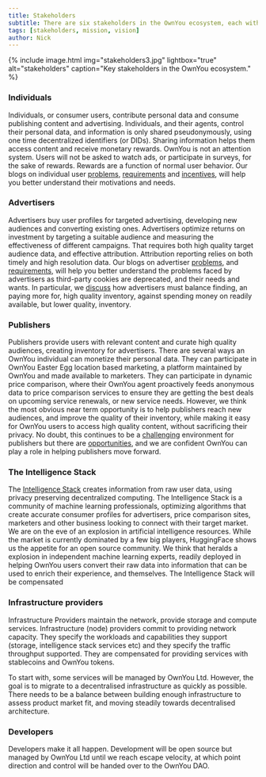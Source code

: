 ```yaml
---
title: Stakeholders
subtitle: There are six stakeholders in the OwnYou ecosystem, each with incentives and specific requirements; individuals, advertisers, publishers, the Intelligence Stack, infrastructure providers and developers. Each group contributes, and extracts value, from the platform in an equatable and sustainable manner. OwnYou is a community, an ecosystem, a market, and an economy where stakeholder needs are served equitably, in a sustainable and regenerative system.
tags: [stakeholders, mission, vision]
author: Nick
---
```


{% include image.html img="stakeholders3.jpg" lightbox="true" alt="stakeholders" caption="Key stakeholders in the OwnYou ecosystem." %}

### Individuals

Individuals, or consumer users, contribute personal data and consume publishing content and advertising. Individuals, and their agents, control their personal data, and information is only shared pseudonymously, using one time decentralized identifiers (or DIDs). Sharing information helps them access content and receive monetary rewards. OwnYou is not an attention system. Users will not be asked to watch ads, or participate in surveys, for the sake of rewards. Rewards are a function of normal user behavior. Our blogs on individual user <a href="/individual_problems/">problems</a>, <a href="/individual_requirements/">requirements</a> and <a href="/individual_influencers/">incentives</a>, will help you better understand their motivations and needs.

### Advertisers

Advertisers buy user profiles for targeted advertising, developing new audiences and converting existing ones. Advertisers optimize returns on investment by targeting a suitable audience and measuring the effectiveness of different campaigns. That requires both high quality target audience data, and effective attribution. Attribution reporting relies on both timely and high resolution data. Our blogs on advertiser <a href="/advertiser_problems/">problems</a>, and <a href="/advertiser_requirements/">requirements</a>, will help you better understand the problems faced by advertisers as third-party cookies are deprecated, and their needs and wants. In particular, we <a href="/advertiser_utility_curve/">discuss</a> how advertisers must balance finding, an paying more for, high quality inventory, against spending money on readily available, but lower quality, inventory.

### Publishers

Publishers provide users with relevant content and curate high quality audiences, creating inventory for advertisers. There are several ways an OwnYou individual can monetize their personal data. They can participate in OwnYou Easter Egg location based marketing, a platform maintained by OwnYou and made available to marketers. They can participate in dynamic price comparison, where their OwnYou agent proactively feeds anonymous data to price comparison services to ensure they are getting the best deals on upcoming service renewals, or new service needs. However, we think the most obvious near term opportunity is to help publishers reach new audiences, and improve the quality of their inventory, while making it easy for OwnYou users to access high quality content, without sacrificing their privacy. No doubt, this continues to be a <a href="/publisher_problems/">challenging</a> environment for publishers but there are <a href="/publisher_requirements/">opportunities</a>, and we are confident OwnYou can play a role in helping publishers move forward.

### The Intelligence Stack

The <a href="/intelligence_stack/">Intelligence Stack</a> creates information from raw user data, using privacy preserving decentralized computing. The Intelligence Stack is a community of machine learning professionals, optimizing algorithms that create accurate consumer profiles for advertisers, price comparison sites, marketers and other business looking to connect with their target market. We are on the eve of an explosion in artificial intelligence resources. While the market is currently dominated by a few big players, HuggingFace shows us the appetite for an open source community. We think that heralds a explosion in independent machine learning experts, readily deployed in helping OwnYou users convert their raw data into information that can be used to enrich their experience, and themselves. The Intelligence Stack will be compensated

### Infrastructure providers

Infrastructure Providers maintain the network, provide storage and compute services. Infrastructure (node) providers commit to providing network capacity. They specify the workloads and capabilities they support (storage, intelligence stack services etc) and they specify the traffic throughput supported. They are compensated for providing services with stablecoins and OwnYou tokens.

To start with, some services will be managed by OwnYou Ltd. However, the goal is to migrate to a decentralised infrastructure as quickly as possible. There needs to be a balance between building enough infrastructure to assess product market fit, and moving steadily towards decentralised architecture.

### Developers

Developers make it all happen. Development will be open source but managed by OwnYou Ltd until we reach escape velocity, at which point direction and control will be handed over to the OwnYou DAO.
